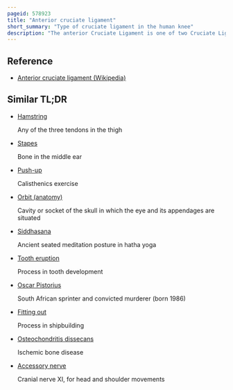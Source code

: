 ```yaml
---
pageid: 578923
title: "Anterior cruciate ligament"
short_summary: "Type of cruciate ligament in the human knee"
description: "The anterior Cruciate Ligament is one of two Cruciate Ligaments in the human Knee. The two Ligaments are also called Cruciform Ligaments as they are arranged in a crossed Formation. In the quadruped Stifle Joint it is also referred to as the cranial Cruciate Ligament based on its anatomical Position. The Term Cruciate Refers to a Cross. The Name is fitting because the Acl crosses the posterior Cruciate Ligament to form an X. It is composed of strong, fibrous material and assists in controlling excessive motion. This is done by restricting the Mobility of the joint. The anterior Cruciate Ligament is one of the four main Ligaments of the Knee, providing 85 % of the restraining Force to anterior tibial Displacement at 30 and 90° of Knee Flexion. The Acl is the most injured Ligament of the four Found in the Knee."
---
```


## Reference

- [Anterior cruciate ligament (Wikipedia)](https://en.wikipedia.org/?curid=578923)

## Similar TL;DR

- [Hamstring](/tldr/en/hamstring)

  Any of the three tendons in the thigh

- [Stapes](/tldr/en/stapes)

  Bone in the middle ear

- [Push-up](/tldr/en/push-up)

  Calisthenics exercise

- [Orbit (anatomy)](/tldr/en/orbit-anatomy)

  Cavity or socket of the skull in which the eye and its appendages are situated

- [Siddhasana](/tldr/en/siddhasana)

  Ancient seated meditation posture in hatha yoga

- [Tooth eruption](/tldr/en/tooth-eruption)

  Process in tooth development

- [Oscar Pistorius](/tldr/en/oscar-pistorius)

  South African sprinter and convicted murderer (born 1986)

- [Fitting out](/tldr/en/fitting-out)

  Process in shipbuilding

- [Osteochondritis dissecans](/tldr/en/osteochondritis-dissecans)

  Ischemic bone disease

- [Accessory nerve](/tldr/en/accessory-nerve)

  Cranial nerve XI, for head and shoulder movements

